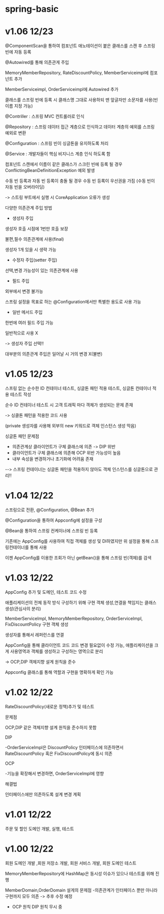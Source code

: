 # spring-basic

# v1.06 12/23

@ComponentScan을 통하여 컴포넌트 애노테이션이 붙은 클래스를 스캔 후 스프링 빈에 자동 등록

@Autowired를 통해 의존관게 주입

MemoryMemberRepository, RateDiscountPolicy, MemberServiceimpl에 컴포넌트 추가

MemberServiceimpl, OrderServiceimpl에 Autowired 추가 

클래스를 스프링 빈에 등록 시 클래스명 그대로 사용하되 맨 앞글자만 소문자를 사용(빈 이름 지정 가능)

@Contriller : 스프링 MVC 컨트롤러로 인식

@Repository : 스프링 데이터 접근 계층으로 인식하고 데이터 계층의 예외를 스프링 예외로 변환

@Configuration : 스프링 빈이 싱글톤을 유지하도록 처리

@Service : 개발자들이 핵심 비지니스 계층 인식 하도록 함

컴포넌트 스캔에서 이름이 같은 클래스가 스크린 빈에 등록 될 경우 
ConflictingBeanDefinitionException 예외 발생

수동 빈 등록과 자동 빈 등록이 충돌 될 경우 수동 빈 등록이 우선권을 가짐
(수동 빈이 자동 빈을 오버라이딩)

-> 스트링 부트에서 실행 시 CoreApplication 오류가 생성

다양한 의존관계 주입 방법
- 생성자 주입

생성자 호출 시점에 1번만 호출 보장

불편,필수 의존관계에 사용(final)

생성자 1개 있을 시 생략 가능
- 수정자 주입(setter 주입)

선택,변경 가능성이 있는 의존관계에 사용
- 필드 주입

외부에서 변경 불가능

스프링 설정을 목표로 하는 @Configuration에서만 특별한 용도로 사용 가능
- 일반 메서드 주입

한번에 여러 필드 주입 가능

일반적으로 사용 X

-> 생성자 주입 선택!!

대부분의 의존관계 주입은 일어날 시 거의 변경 X(불변)


# v1.05 12/23

스프링 없는 순수한 ID 컨테이너 테스트, 싱글톤 패턴 적용 테스트, 싱글톤 컨테이너 적용 테스트 작성

순수 ID 컨테이너 테스트 시 고객 트래픽 마다 객체가 생성되는 문제 존재

-> 싱클톤 패턴을 적용한 코드 사용

(private 생성자를 사용해 외부의 new 키워드로 객체 인스턴스 생성 막음)

싱글톤 패턴 문제점

- 의존관계상 클라이언트가 구체 클래스에 의존 -> DIP 위반
- 클라이언트가 구체 클래스에 의존해 OCP 위반 가능성이 높음
- 내부 속성을 변경하거나 초기화에 어려움 존재

--> 스프링 컨테이너는 싱글톤 패턴을 적용하지 않아도 객체 인스턴스를 싱글톤으로 관리!!


# v1.04 12/22

스프링으로 전환, @Configuration, @Bean 추가

@Configuration을 통하여 Appconfig에 설정을 구성

@Bean을 통하여 스프링 컨케이너에 스프링 빈 등록

기존에는 AppConfig를 사용하여 직접 객체를 생성 및 DI하였지만 위 설정을 통해 스프링컨테이너를 통해 사용

이젠 AppConfig를 이용한 조회가 아닌 getBean()을 통해 스프링 빈(객체)를 검색

# v1.03 12/22

AppConfig 추가 및 도메인, 테스트 코드 수정

애플리케이션의 전체 동작 방식 구성하기 위해 구현 객체 생성,연결을 책임지는 클래스 생성(관심사의 분리)


MemberServiceImpl, MemoryMemberRepository, OrderServiceImpl, FixDiscountPolicy 구현 객체 생성

생성자를 통해서 레퍼런스를 연결

AppConfig을 통해 클라이언트 코드 코드 변경 필요없이 수정 가능, 애플리케이션을 크게 사용영역과
객체를 생성하고 구성하는 영역으로 분리

-> OCP,DIP 객체지향 설계 원칙을 준수

Appconfig 클래스를 통해 역할과 구현을 명확하게 확인 가능



# v1.02 12/22

RateDiscountPolicy(새로운 정책)추가 및 테스트

문제점

OCP,DIP 같은 객체지향 설계 원칙을 준수하지 못함

DIP

-OrderServiceImpl은 DiscountPolicy 인터페이스에 의존하면서 RateDiscountPolicy 혹은
 FixDiscountPolicy에 동시 의존

OCP

-기능을 확장해서 변경하면, OrderServiceImpl에 영향

해결법

인터페이스에만 의존하도록 설계 변경 계획


# v1.01 12/22

주문 및 할인 도메인 개발, 실행, 테스트


# v1.00 12/22

회원 도메인 개발 ,회원 저장소 개발, 회원 서비스 개발, 회원 도메인 테스트

MemoryMemberRepository에 HashMap은 동시성 이슈가 있으나 테스트를 위해 진행

MemberDomain,OrderDomain 설게의 문제점
-의존관계가 인터페이스 뿐만 아니라 구현까지 모두 의존
-> 추후 수정 예정
- OCP 원칙 DIP 원칙 무시 중
